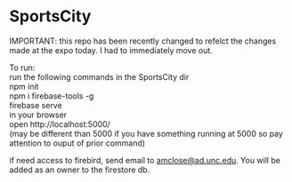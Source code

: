 # SportsCity
  
  
IMPORTANT: this repo has been recently changed to refelct the changes made at the expo today. I had to immediately move out.
  
  
To run:  
  run the following commands in the SportsCity dir  
    npm init  
    npm i firebase-tools -g  
    firebase serve  
  in your browser  
    open http://localhost:5000/  
      (may be different than 5000 if you have something running at 5000 so pay attention to ouput of prior command)  
    
   
  
  if need access to firebird, send email to amclose@ad.unc.edu. You will be added as an owner to the firestore db.
  
